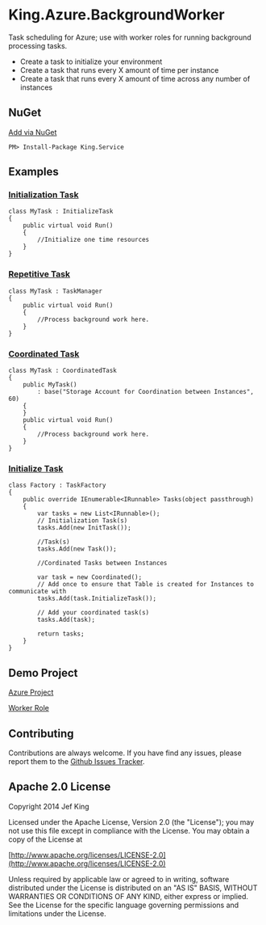 King.Azure.BackgroundWorker
============

Task scheduling for Azure; use with worker roles for running background processing tasks.
- Create a task to initialize your environment
- Create a task that runs every X amount of time per instance
- Create a task that runs every X amount of time across any number of instances

## NuGet
[Add via NuGet](https://www.nuget.org/packages/King.Service)
```
PM> Install-Package King.Service
```
## Examples
### [Initialization Task](https://github.com/jefking/King.Azure.BackgroundWorker/blob/master/Worker/InitTask.cs)
```
class MyTask : InitializeTask
{
	public virtual void Run()
	{
		//Initialize one time resources
	}
}
```
### [Repetitive Task](https://github.com/jefking/King.Azure.BackgroundWorker/blob/master/Worker/Task.cs)
```
class MyTask : TaskManager
{
	public virtual void Run()
	{
		//Process background work here.
	}
}
```
### [Coordinated Task](https://github.com/jefking/King.Azure.BackgroundWorker/blob/master/Worker/Coordinated.cs)
```
class MyTask : CoordinatedTask
{
	public MyTask()
		: base("Storage Account for Coordination between Instances", 60)
	{
	}
	public virtual void Run()
	{
		//Process background work here.
	}
}
```
### [Initialize Task](https://github.com/jefking/King.Azure.BackgroundWorker/blob/master/Worker/Factory.cs)
```
class Factory : TaskFactory
{
    public override IEnumerable<IRunnable> Tasks(object passthrough)
    {
		var tasks = new List<IRunnable>();
		// Initialization Task(s)
		tasks.Add(new InitTask());

		//Task(s)
		tasks.Add(new Task());

		//Cordinated Tasks between Instances

		var task = new Coordinated();
		// Add once to ensure that Table is created for Instances to communicate with
		tasks.Add(task.InitializeTask());

		// Add your coordinated task(s)
		tasks.Add(task);
            
		return tasks;
    }
}
```
## Demo Project
[Azure Project](https://github.com/jefking/King.Azure.BackgroundWorker/tree/master/Azure.Demo)

[Worker Role](https://github.com/jefking/King.Azure.BackgroundWorker/tree/master/Worker)

## Contributing

Contributions are always welcome. If you have find any issues, please report them to the [Github Issues Tracker](https://github.com/jefking/King.Azure.BackgroundWorker/issues?sort=created&direction=desc&state=open).

## Apache 2.0 License

Copyright 2014 Jef King

Licensed under the Apache License, Version 2.0 (the "License"); you may not use this file except in compliance with the License. You may obtain a copy of the License at

[http://www.apache.org/licenses/LICENSE-2.0](http://www.apache.org/licenses/LICENSE-2.0)

Unless required by applicable law or agreed to in writing, software distributed under the License is distributed on an "AS IS" BASIS, WITHOUT WARRANTIES OR CONDITIONS OF ANY KIND, either express or implied. See the License for the specific language governing permissions and limitations under the License.